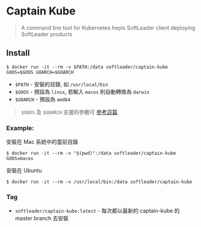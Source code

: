 # Captain Kube

> A command line tool for Kubernetes hepls SoftLeader client deploying SoftLeader products

## Install

```shell
$ docker run -it --rm -v $PATH:/data softleader/captain-kube GOOS=$GOOS GOARCH=$GOARCH
```

- `$PATH` - 安裝的目錄, 如 `/usr/local/bin`
- `$GOOS` - 預設為 `linux`, 若輸入 `macos` 則自動轉換為 `darwin`
- `$GOARCH` - 預設為 `amd64`

> `$GOOS` 及 `$GOARCH` 支援的參數可 [參考這篇](https://golang.org/doc/install/source#environment)

### Example: 

安裝在 Mac 系統中的當前目錄

```shell
$ docker run -it --rm -v "$(pwd)":/data softleader/captain-kube GOOS=macos
```

安裝在 Ubuntu

```shell
$ docker run -it --rm -v /usr/local/bin:/data softleader/captain-kube
```

### Tag

- `softleader/captain-kube:latest` - 每次都以最新的 captain-kube 的 master branch 去安裝
